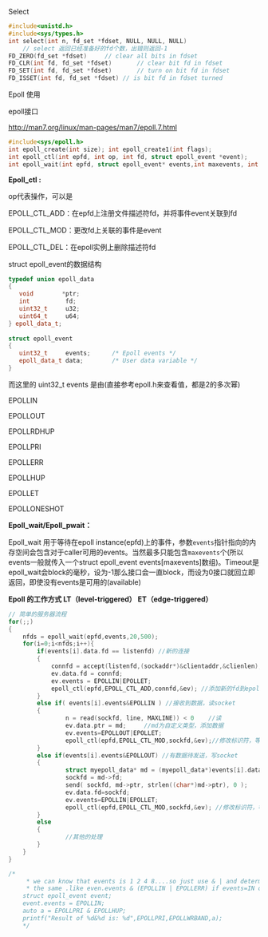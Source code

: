 Select

```c++
#include<unistd.h>
#include<sys/types.h>
int select(int n, fd_set *fdset, NULL, NULL, NULL)
    // select 返回已经准备好的fd个数，出错则返回-1
FD_ZERO(fd_set *fdset)     // clear all bits in fdset
FD_CLR(int fd, fd_set *fdset)		// clear bit fd in fdset
FD_SET(int fd, fd_set *fdset)		// turn on bit fd in fdset
FD_ISSET(int fd, fd_set *fdset)	// is bit fd in fdset turned
```





Epoll 使用

epoll接口

http://man7.org/linux/man-pages/man7/epoll.7.html

```c++
#include<sys/epoll.h>
int epoll_create(int size); int epoll_create1(int flags);
int epoll_ctl(int epfd, int op, int fd, struct epoll_event *event);
int epoll_wait(int epfd, struct epoll_event* events,int maxevents, int timeout);
```



**Epoll_ctl :**

op代表操作，可以是

EPOLL_CTL_ADD：在epfd上注册文件描述符fd，并将事件event关联到fd

EPOLL_CTL_MOD：更改fd上关联的事件是event

EPOLL_CTL_DEL：在epoll实例上删除描述符fd

struct epoll_event的数据结构

```c++
typedef union epoll_data 
{
   void        *ptr;
   int          fd;
   uint32_t     u32;
   uint64_t     u64;
} epoll_data_t;
 
struct epoll_event 
{
   uint32_t     events;      /* Epoll events */
   epoll_data_t data;        /* User data variable */
}
```

而这里的 uint32_t events 是由(直接参考epoll.h来查看值，都是2的多次幂)

EPOLLIN

EPOLLOUT

EPOLLRDHUP

EPOLLPRI

EPOLLERR

EPOLLHUP

EPOLLET

EPOLLONESHOT



**Epoll_wait/Epoll_pwait：**

Epoll_wait 用于等待在epoll instance(epfd)上的事件，参数`events`指针指向的内存空间会包含对于caller可用的events。当然最多只能包含`maxevents`个(所以events一般就传入一个struct epoll_event events[maxevents]数组)。Timeout是epoll_wait会block的毫秒，设为-1那么接口会一直block，而设为0接口就回立即返回，即使没有events是可用的(available)

**Epoll 的工作方式 LT（level-triggered） ET（edge-triggered）**



```c++
// 简单的服务器流程
for(;;)
{
    nfds = epoll_wait(epfd,events,20,500);
    for(i=0;i<nfds;i++){
        if(events[i].data.fd == listenfd) //新的连接
        {
            connfd = accept(listenfd,(sockaddr*)&clientaddr,&clienlen);
        	ev.data.fd = connfd;
        	ev.events = EPOLLIN|EPOLLET;
        	epoll_ctl(epfd,EPOLL_CTL_ADD,connfd,&ev); //添加新的fd到epoll中
        }
        else if( events[i].events&EPOLLIN ) //接收到数据，读socket
        {
                n = read(sockfd, line, MAXLINE)) < 0    //读
                ev.data.ptr = md;     //md为自定义类型，添加数据
                ev.events=EPOLLOUT|EPOLLET;
                epoll_ctl(epfd,EPOLL_CTL_MOD,sockfd,&ev);//修改标识符，等待下一个循环时发送数据
        }
        else if(events[i].events&EPOLLOUT) //有数据待发送，写socket
        {
                struct myepoll_data* md = (myepoll_data*)events[i].data.ptr;    //取数据
                sockfd = md->fd;
                send( sockfd, md->ptr, strlen((char*)md->ptr), 0 );        //发送数据
                ev.data.fd=sockfd;
                ev.events=EPOLLIN|EPOLLET;
                epoll_ctl(epfd,EPOLL_CTL_MOD,sockfd,&ev); //修改标识符，等待下一个循环时接收数据
        }
        else
        {
                //其他的处理
        }
    }
}

/*
     * we can know that events is 1 2 4 8....so just use & | and determine whether it's
     * the same .like even.events & (EPOLLIN | EPOLLERR) if events=IN or ERR then return true else return false
    struct epoll_event event;
    event.events = EPOLLIN;
    auto a = EPOLLPRI & EPOLLHUP;
    printf("Result of %d&%d is: %d",EPOLLPRI,EPOLLWRBAND,a);
    */
```

